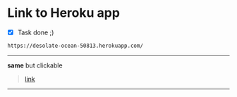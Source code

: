 # Link to Heroku app

* [x] Task done ;) 

```
https://desolate-ocean-50813.herokuapp.com/
```

---
**same** but clickable 

> [link](https://desolate-ocean-50813.herokuapp.com/)

---